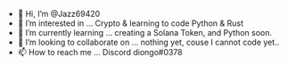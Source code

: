 - 👋 Hi, I’m @Jazz69420
- 👀 I’m interested in ... Crypto & learning to code Python & Rust
- 🌱 I’m currently learning ... creating a Solana Token, and Python soon.
- 💞️ I’m looking to collaborate on ... nothing yet, couse I cannot code yet..
- 📫 How to reach me ... Discord diongo#0378

<!---
Jazz69420/Jazz69420 is a ✨ special ✨ repository because its `README.md` (this file) appears on your GitHub profile.
You can click the Preview link to take a look at your changes.
--->
